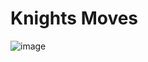 # Knights Moves

![image](https://user-images.githubusercontent.com/64374947/121681509-33b30f00-cabb-11eb-9be3-b6c006344b31.png)
